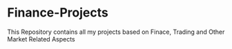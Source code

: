 # Finance-Projects
This Repository contains all my projects based on Finace, Trading and Other Market Related Aspects
